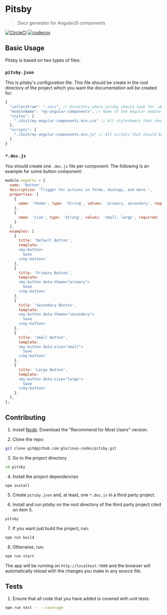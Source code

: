 # Pitsby
> Docs generator for AngularJS components

[![CircleCI](https://circleci.com/gh/glorious-codes/pitsby/tree/master.svg?style=svg)](https://circleci.com/gh/glorious-codes/pitsby/tree/master)
[![codecov](https://codecov.io/gh/glorious-codes/pitsby/branch/master/graph/badge.svg)](https://codecov.io/gh/glorious-codes/pitsby)

## Basic Usage

Pitsby is based on two types of files:

### `pitsby.json`

This is pitsby's configuration file. This file should be create in the root directory of the project which you want the documentation will be created for:

``` javascript
{
  "collectFrom": "./src", // Directory where pitsby should look for .doc.js files
  "moduleName": "my-angular-components", // Name of the Angular module that contains the components to be documented
  "styles": [
    "./dist/my-angular-components.min.css" // All stylesheets that should be included in the documentation
  ],
  "scripts": [
    "./dist/my-angular-components.min.js" // All scripts that should be included in the documentation
  ]
}
```

### `*.doc.js`

You should create one `.doc.js` file per component. The following is an example for some button component:

``` javascript
module.exports = {
  name: 'Button',
  description: 'Trigger for actions in forms, dialogs, and more.',
  properties: [
    {
      name: 'theme', type: 'String', values: 'primary, secondary', required: 'No',
    },
    {
      name: 'size', type: 'String', values: 'small, large', required: 'No',
    }
  ],
  examples: [
    {
      title: 'Default Button',
      template: `
      <my-button>
        Save
      </my-button>`
    },
    {
      title: 'Primary Button',
      template: `
      <my-button data-theme="primary">
        Save
      </my-button>`
    },
    {
      title: 'Secondary Button',
      template: `
      <my-button data-theme="secondary">
        Save
      </my-button>`
    },
    {
      title: 'Small Button',
      template: `
      <my-button data-size="small">
        Save
      </my-button>`
    },
    {
      title: 'Large Button',
      template: `
      <my-button data-size="large">
        Save
      </my-button>`
    },
  ],
};

```

## Contributing

1. Install [Node](https://nodejs.org/en/). Download the "Recommend for Most Users" version.

2. Clone the repo:
``` bash
git clone git@github.com:glorious-codes/pitsby.git
```

3. Go to the project directory
``` bash
cd pitsby
```

4. Install the project dependencies
``` bash
npm install
```

5. Create `pitsby.json` and, at least, one `*.doc.js` in a third party project.

6. Install and run pitsby on the root directory of the third party project cited on item 5.
``` bash
pitsby
```

7. If you want just build the project, run:
``` bash
npm run build
```

8. Otherwise, run:
``` bash
npm run start
```

The app will be running on `http://localhost:7000` and the browser will automatically reload with the changes you make in any source file.

## Tests

1. Ensure that all code that you have added is covered with unit tests:
``` bash
npm run test -- --coverage
```
